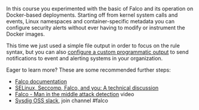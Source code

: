 In this course you experimented with the basic of Falco and its operation on Docker-based deployments. Starting off from kernel system calls and events, Linux namespaces and container-specific metadata you can configure security alerts without ever having to modify or instrument the Docker images.

This time we just used a simple file output in order to focus on the rule syntax, but you can also [configure a custom programmatic output](https://falco.org/docs/alerts/#program-output) to send notifications to event and alerting systems in your organization.

Eager to learn more? These are some recommended further steps:

- [Falco documentation](https://falco.org/docs)
- [SELinux, Seccomp, Falco, and you: A technical discussion](https://sysdig.com/blog/selinux-seccomp-falco-technical-discussion/)
- [Falco - Man in the middle attack detection](https://www.youtube.com/watch?v=Hf8PxSJOMfw) video
- [Sysdig OSS slack](https://slack.sysdig.com/), join channel #falco
